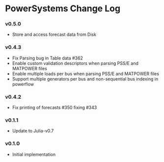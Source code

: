 # PowerSystems Change Log

### v0.5.0
- Store and access forecast data from Disk

### v0.4.3
 - Fix Parsing bug in Table data #362
 - Enable custom validation descriptors when parsing PSS/E and MATPOWER files
 - Enable multiple loads per bus when parsing PSS/E and MATPOWER files
 - Support multiple generators per bus and non-sequential bus indexing in powerflow

### v0.4.2
- Fix printing of forecasts #350 fixing #343

### v0.1.1
- Update to Julia-v0.7

### v0.1.0
- Initial implementation
